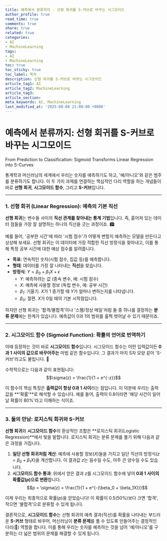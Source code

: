 ```yaml
---
title: 예측에서 분류까지 - 선형 회귀를 S-커브로 바꾸는 시그모이드
author_profile: true
read_time: true
comments: true
share: true
related: true
categories:
- AI
- MachineLearning
tags:
- AI
- MachineLearning
toc: true
toc_sticky: true
toc_label: 목차
description: 선형 회귀를 S-커브로 바꾸는 시그모이드
article_tag1: AI
article_tag2: MachineLearning
article_tag3: 
article_section: 
meta_keywords: AI, MachineLearning
last_modified_at: '2025-08-08 21:00:00 +0800'
---
```



# **예측에서 분류까지: 선형 회귀를 S-커브로 바꾸는 시그모이드**

From Prediction to Classification: Sigmoid Transforms Linear Regression into S-Curves

통계학과 머신러닝의 세계에서 우리는 숫자를 예측하기도 하고, '예/아니오'와 같은 범주를 분류하기도 합니다. 이 두 가지 과제를 연결하는 핵심적인 다리 역할을 하는 개념들이 바로 **선형 회귀**, **시그모이드 함수**, 그리고 **S-커브**입니다.

***

### **1. 선형 회귀 (Linear Regression): 예측의 기본 직선**

**선형 회귀**는 변수들 사이의 **직선 관계를 찾아내는 통계 기법**입니다. 즉, 흩어져 있는 데이터 점들을 가장 잘 설명하는 하나의 직선을 긋는 과정이죠. 🏙️

예를 들어, '공부한 시간'에 따라 '시험 점수'가 어떻게 변할지 예측하는 모델을 만든다고 상상해 보세요. 선형 회귀는 이 데이터에 가장 적합한 직선 방정식을 찾아내고, 이를 통해 특정 공부 시간에 대한 예상 점수를 알려줍니다.

* **목표**: 연속적인 숫자(시험 점수, 집값 등)를 예측합니다.
* **형태**: 데이터를 가장 잘 나타내는 **직선**을 찾습니다.
* **방정식**: $Y = \beta_0 + \beta_1X + \epsilon$
    * $Y$: 예측하려는 값 (종속 변수, 예: 시험 점수)
    * $X$: 예측에 사용할 정보 (독립 변수, 예: 공부 시간)
    * $\beta_1$: 기울기. $X$가 1 증가할 때 $Y$가 얼마나 변하는지를 나타냅니다.
    * $\beta_0$: 절편. $X$가 0일 때의 기본 시작점입니다.

하지만 선형 회귀는 '합격/불합격'이나 '스팸/정상 메일'처럼 둘 중 하나를 결정하는 **분류 문제**에는 한계가 있습니다. 예측값이 0과 1의 범위를 훌쩍 벗어날 수 있기 때문이죠.

***

### **2. 시그모이드 함수 (Sigmoid Function): 확률의 언어로 번역하기**

이때 등장하는 것이 바로 **시그모이드 함수**입니다. 시그모이드 함수는 어떤 입력값이든 **0과 1 사이의 값으로 바꾸어주는** 마법 같은 함수입니다. 그 결과가 마치 S자 모양 같아 'S-커브'라고도 불립니다. 🎢



수학적으로는 다음과 같이 표현됩니다:
$$\sigma(z) = \frac{1}{1 + e^{-z}}$$

이 함수의 핵심 특징은 **출력값이 항상 0과 1 사이**라는 점입니다. 이 덕분에 우리는 출력값을 **'확률'**로 해석할 수 있습니다. 예를 들어, 출력이 0.8이라면 '해당 사건이 일어날 확률이 80%'라고 이해하는 식이죠.

***

### **3. 둘의 만남: 로지스틱 회귀와 S-커브**

**선형 회귀**와 **시그모이드 함수**의 환상적인 조합은 **로지스틱 회귀(Logistic Regression)**에서 빛을 발합니다. 로지스틱 회귀는 분류 문제를 풀기 위해 다음과 같은 과정을 거칩니다.

1.  **일단 선형 회귀처럼 계산**: 예측에 사용할 정보($X$)들을 가지고 일단 직선의 방정식($z = \beta_0 + \beta_1X$)을 계산합니다. 이 결과값 $z$는 음수일 수도, 아주 큰 양수일 수도 있습니다.
2.  **시그모이드 함수 통과**: 위에서 얻은 결과 $z$를 시그모이드 함수에 넣어 **0과 1 사이의 확률값($p$)으로 변환**합니다.
    $$p = \sigma(z) = \frac{1}{1 + e^{-(\beta_0 + \beta_1X)}}$$

이제 우리는 최종적으로 확률($p$)을 얻었습니다! 이 확률이 0.5(50%)보다 크면 '합격', 작으면 '불합격'으로 분류할 수 있게 됩니다.

결론적으로, **시그모이드 함수**는 선형 회귀의 예측 결과(직선)를 확률을 나타내는 부드러운 **S-커브** 형태로 바꾸어, 머신러닝이 **분류 문제**를 풀 수 있도록 만들어주는 결정적인 다리(🌉) 역할을 합니다. 이를 통해 우리는 숫자를 예측하는 것을 넘어 '예/아니오'를 구분하는 더 넓은 범위의 문제를 해결할 수 있게 됩니다.

